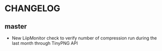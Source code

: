 CHANGELOG
=========

master
------

* New LiipMonitor check to verify number of compression run during the last month through TinyPNG API
